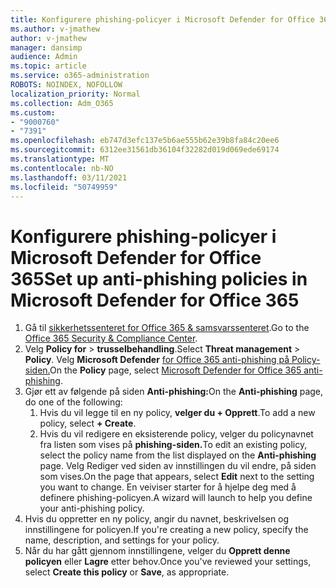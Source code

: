 ```yaml
---
title: Konfigurere phishing-policyer i Microsoft Defender for Office 365
ms.author: v-jmathew
author: v-jmathew
manager: dansimp
audience: Admin
ms.topic: article
ms.service: o365-administration
ROBOTS: NOINDEX, NOFOLLOW
localization_priority: Normal
ms.collection: Adm_O365
ms.custom:
- "9000760"
- "7391"
ms.openlocfilehash: eb747d3efc137e5b6ae555b62e39b8fa84c20ee6
ms.sourcegitcommit: 6312ee31561db36104f32282d019d069ede69174
ms.translationtype: MT
ms.contentlocale: nb-NO
ms.lasthandoff: 03/11/2021
ms.locfileid: "50749959"
---
```

# <a name="set-up-anti-phishing-policies-in-microsoft-defender-for-office-365"></a><span data-ttu-id="7bc44-102">Konfigurere phishing-policyer i Microsoft Defender for Office 365</span><span class="sxs-lookup"><span data-stu-id="7bc44-102">Set up anti-phishing policies in Microsoft Defender for Office 365</span></span>

1. <span data-ttu-id="7bc44-103">Gå til [sikkerhetssenteret for Office 365 & samsvarssenteret](https://go.microsoft.com/fwlink/p/?linkid=2077143).</span><span class="sxs-lookup"><span data-stu-id="7bc44-103">Go to the [Office 365 Security & Compliance Center](https://go.microsoft.com/fwlink/p/?linkid=2077143).</span></span>
2. <span data-ttu-id="7bc44-104">Velg **Policy for**  >  **trusselbehandling**.</span><span class="sxs-lookup"><span data-stu-id="7bc44-104">Select **Threat management** > **Policy**.</span></span> <span data-ttu-id="7bc44-105">Velg **Microsoft Defender** [for Office 365 anti-phishing på Policy-siden.](https://go.microsoft.com/fwlink/?linkid=2101369)</span><span class="sxs-lookup"><span data-stu-id="7bc44-105">On the **Policy** page, select [Microsoft Defender for Office 365 anti-phishing](https://go.microsoft.com/fwlink/?linkid=2101369).</span></span>
3. <span data-ttu-id="7bc44-106">Gjør ett av følgende på siden **Anti-phishing:**</span><span class="sxs-lookup"><span data-stu-id="7bc44-106">On the **Anti-phishing** page, do one of the following:</span></span>
    1. <span data-ttu-id="7bc44-107">Hvis du vil legge til en ny policy, **velger du + Opprett**.</span><span class="sxs-lookup"><span data-stu-id="7bc44-107">To add a new policy, select **+ Create**.</span></span>
    1. <span data-ttu-id="7bc44-108">Hvis du vil redigere en eksisterende policy, velger du policynavnet fra listen som vises på **phishing-siden.**</span><span class="sxs-lookup"><span data-stu-id="7bc44-108">To edit an existing policy, select the policy name from the list displayed on the **Anti-phishing** page.</span></span> <span data-ttu-id="7bc44-109">Velg Rediger ved siden  av innstillingen du vil endre, på siden som vises.</span><span class="sxs-lookup"><span data-stu-id="7bc44-109">On the page that appears, select **Edit** next to the setting you want to change.</span></span> <span data-ttu-id="7bc44-110">En veiviser starter for å hjelpe deg med å definere phishing-policyen.</span><span class="sxs-lookup"><span data-stu-id="7bc44-110">A wizard will launch to help you define your anti-phishing policy.</span></span>
4. <span data-ttu-id="7bc44-111">Hvis du oppretter en ny policy, angir du navnet, beskrivelsen og innstillingene for policyen.</span><span class="sxs-lookup"><span data-stu-id="7bc44-111">If you're creating a new policy, specify the name, description, and settings for your policy.</span></span>
5. <span data-ttu-id="7bc44-112">Når du har gått gjennom innstillingene, velger du **Opprett denne policyen** eller **Lagre** etter behov.</span><span class="sxs-lookup"><span data-stu-id="7bc44-112">Once you've reviewed your settings, select **Create this policy** or **Save**, as appropriate.</span></span>
